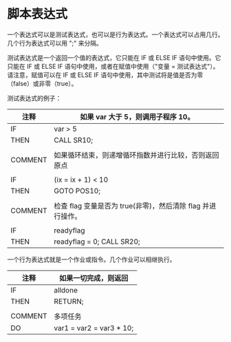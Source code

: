 # 脚本表达式

一个表达式可以是测试表达式，也可以是行为表达式。一个表达式可以占用几行。几个行为表达式可以用 ";" 来分隔。

测试表达式是一个返回一个值的表达式，它只能在 IF 或 ELSE IF 语句中使用。它只能在 IF 或 ELSE IF 语句中使用，或者在赋值中使用（"变量 = 测试表达式"）。请注意，赋值可以在 IF 或 ELSE IF 语句中使用，其中测试将是值是否为零（false）或非零（true）。

测试表达式的例子：

| 注释    | 如果 var 大于 5，则调用子程序 10。                          |
| ------- | ----------------------------------------------------------- |
| IF      | var > 5                                                     |
| THEN    | CALL SR10;                                                  |
|         |                                                             |
| COMMENT | 如果循环结束，则递增循环指数并进行比较，否则返回原点        |
|         |                                                             |
| IF      | (ix = ix + 1) < 10                                          |
| THEN    | GOTO POS10;                                                 |
|         |                                                             |
| COMMENT | 检查 flag 变量是否为 true(非零)，然后清除 flag 并进行操作。 |
|         |                                                             |
| IF      | readyflag                                                   |
| THEN    | readyflag = 0; CALL SR20;                                   |

一个行为表达式就是一个作业或指令。几个作业可以相继执行。

| 注释    | 如果一切完成，则返回      |
| ------- | ------------------------- |
| IF      | alldone                   |
| THEN    | RETURN;                   |
|         |                           |
| COMMENT | 多项任务                  |
| DO      | var1 = var2 = var3 \* 10; |
